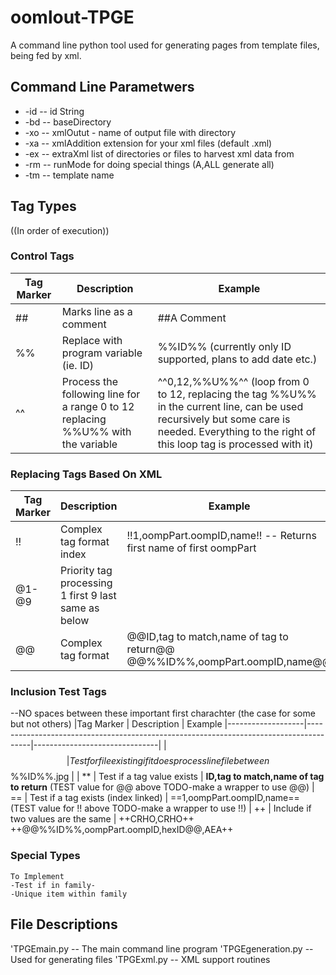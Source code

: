 # oomlout-TPGE
A command line python tool used for generating pages from template files, being fed by xml.

## Command Line Parametwers

* -id				-- id String
* -bd				-- baseDirectory
* -xo				-- xmlOutut - name of output file with directory
* -xa				-- xmlAddition extension for your xml files (default .xml)
* -ex				-- extraXml list of directories or files to harvest xml data from
* -rm				-- runMode for doing special things (A,ALL generate all)
* -tm 			-- template name


## Tag Types

((In order of execution))

### Control Tags

|Tag Marker			|	Description																			|	Example	
|-------------------|---------------------------------------------------------------------------------------|-------------------------------|
| ## 				|	Marks line as a comment																|	##A Comment		
| %% 				|	Replace with program variable (ie. ID)												|	%%ID%%	(currently only ID supported, plans to add date etc.)
| ^^			 	|	Process the following line for a range 0 to 12 replacing %%U%% with the variable	|	^^0,12,%%U%%^^  (loop from 0 to 12, replacing the tag %%U%% in the current line, can be used recursively but some care is needed. Everything to the right of this loop tag is processed with it)

### Replacing Tags Based On XML

|Tag Marker			|	Description																			|	Example	
|-------------------|---------------------------------------------------------------------------------------|-------------------------------|
| !!				| Complex tag format index																|	!!1,oompPart.oompID,name!! -- Returns first name of first oompPart
| @1-@9				| Priority tag processing 1 first 9 last same as below									|
| @@ 				| Complex tag format																	|	@@ID,tag to match,name of tag to return@@		@@%%ID%%,oompPart.oompID,name@@

### Inclusion Test Tags

--NO spaces between these important first charachter (the case for some but not others)
|Tag Marker			|	Description																			|	Example	
|-------------------|---------------------------------------------------------------------------------------|-------------------------------|
| $$ 				| Test for file existing if it does process line file between %%FILENAME%% referenced on base directory | $$%%ID%%.jpg	|
| ** 				| Test if a tag value exists															|	**ID,tag to match,name of tag to return** (TEST value for  @@ above TODO-make a wrapper to use @@)
| == 				| Test if a tag exists (index linked)													|	==1,oompPart.oompID,name== (TEST value for  !! above TODO-make a wrapper to use !!)
| ++ 				| Include if two values are the same													|	++CRHO,CRHO++ ++@@%%ID%%,oompPart.oompID,hexID@@,AEA++	

### Special Types

	To Implement
	-Test if in family-
	-Unique item within family


## File Descriptions

'TPGEmain.py		-- The main command line program
'TPGEgeneration.py	-- Used for generating files
'TPGExml.py			-- XML support routines